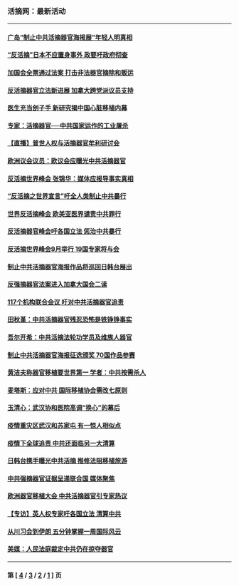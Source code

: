 ### 活摘网：最新活动
---
#### [广岛“制止中共活摘器官海报展”年轻人明真相](../../pages/nf5883/n14053657.md?09270430) 
#### [“反活摘”日本不应置身事外 政要吁政府彻查](../../pages/nf5883/n13971188.md?09270430) 
#### [加国会全票通过法案 打击非法器官摘除和贩运](../../pages/nf5883/n13884924.md?09270430) 
#### [反活摘器官立法新进展 加拿大跨党派议员支持](../../pages/nf5883/n13876061.md?09270430) 
#### [医生充当刽子手 新研究揭中国心脏移植内幕](../../pages/nf5883/n13772291.md?09270430) 
#### [专家：活摘器官──中共国家运作的工业屠杀](../../pages/nf5883/n13761178.md?09270430) 
#### [【直播】普世人权与活摘器官牟利研讨会](../../pages/nf5883/n13425146.md?09270430) 
#### [欧洲议会议员：欧议会应曝光中共活摘器官](../../pages/nf5883/n13336571.md?09270430) 
#### [反活摘世界峰会 张锦华：媒体应报导事实真相](../../pages/nf5883/n13278502.md?09270430) 
#### [“反活摘之世界宣言”吁全人类制止中共暴行](../../pages/nf5883/n13259730.md?09270430) 
#### [世界反活摘峰会 欧美亚医界谴责中共罪行](../../pages/nf5883/n13253550.md?09270430) 
#### [反活摘器官峰会吁各国立法 惩治中共暴行](../../pages/nf5883/n13245052.md?09270430) 
#### [反活摘世界峰会9月举行 19国专家将与会](../../pages/nf5883/n13201492.md?09270430) 
#### [制止中共活摘器官海报作品将巡回日韩台展出](../../pages/nf5883/n13177791.md?09270430) 
#### [反强摘器官法案进入加拿大国会二读](../../pages/nf5883/n13033450.md?09270430) 
#### [117个机构联合会议 吁对中共活摘器官追责](../../pages/nf5883/n12775087.md?09270430) 
#### [田秋堇：中共活摘器官残忍恐怖是铁铮铮事实](../../pages/nf5883/n12702148.md?09270430) 
#### [吾尔开希：中共活摘法轮功学员及维族人器官](../../pages/nf5883/n12693197.md?09270430) 
#### [制止中共活摘器官海报征选颁奖 70国作品参赛](../../pages/nf5883/n12692050.md?09270430) 
#### [黄洁夫称器官移植要世界第一 学者：中共按需杀人](../../pages/nf5883/n12572329.md?09270430) 
#### [麦塔斯：应对中共 国际移植协会需改七原则](../../pages/nf5883/n12514711.md?09270430) 
#### [玉清心：武汉协和医院高调“换心”的幕后](../../pages/nf5883/n12298730.md?09270430) 
#### [疫情重灾区武汉和苏家屯 有一惊人相似点](../../pages/nf5883/n12150824.md?09270430) 
#### [疫情下全球追责 中共还面临另一大清算](../../pages/nf5883/n12070397.md?09270430) 
#### [日韩台携手曝光中共活摘 推修法阻移植旅游](../../pages/nf5883/n11712046.md?09270430) 
#### [中共强摘器官证据呈递联合国 媒体聚焦](../../pages/nf5883/n11546426.md?09270430) 
#### [欧洲器官移植大会 中共活摘器官引专家热议](../../pages/nf5883/n11539095.md?09270430) 
#### [【专访】英人权专家吁各国立法 清算中共](../../pages/nf5883/n11367315.md?09270430) 
#### [从川习会到伊朗 五分钟掌握一周国际风云](../../pages/nf5883/n11338520.md?09270430) 
#### [美媒：人民法庭裁定中共仍在掠夺器官](../../pages/nf5883/n11334897.md?09270430) 

---
#### 第 [ [4](./4.md?09270430) / [3](./3.md?09270430) / [2](./2.md?09270430) / [1](./1.md?09270430) ] 页
